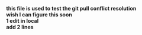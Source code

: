 **this file is used to test the git pull conflict resolution**  
**wish I can figure this soon**  
**1 edit in local**  
**add 2 lines**  

